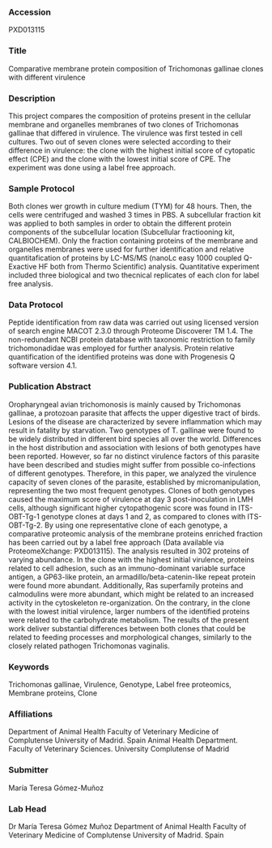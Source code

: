 ### Accession
PXD013115

### Title
Comparative membrane protein composition of Trichomonas gallinae clones with different virulence

### Description
This project compares the composition of proteins present in the cellular membrane and organelles membranes of two clones of Trichomonas gallinae that differed in virulence. The virulence was first tested in cell cultures. Two out of seven clones were selected according to their difference in virulence: the clone with the highest initial score of cytopatic effect (CPE) and the clone with the lowest initial score of CPE. The experiment was done using a label free approach.

### Sample Protocol
Both clones wer growth in culture medium (TYM) for 48 hours. Then, the cells were centrifuged and washed 3 times in PBS. A subcellular fraction kit was applied to both samples in order to obtain the different protein components of the subcellular location (Subcellular fractiooning kit, CALBIOCHEM). Only the fraction containing proteins of the membrane and organelles membranes were used for further identification and relative quantitafication of proteins by LC-MS/MS (nanoLc easy 1000 coupled Q-Exactive HF both from Thermo Scientific) analysis. Quantitative experiment included three biological and two thecnical replicates of each clon for label free analysis.

### Data Protocol
Peptide identification from raw data was carried out using licensed version of search engine MACOT 2.3.0 through Proteome Discoverer TM 1.4. The non-redundant NCBI protein database with taxonomic restriction to family trichomonadidae was employed for further analysis. Protein relative quantification of the identified proteins was done with Progenesis Q software version 4.1.

### Publication Abstract
Oropharyngeal avian trichomonosis is mainly caused by Trichomonas gallinae, a protozoan parasite that affects the upper digestive tract of birds. Lesions of the disease are characterized by severe inflammation which may result in fatality by starvation. Two genotypes of T. gallinae were found to be widely distributed in different bird species all over the world. Differences in the host distribution and association with lesions of both genotypes have been reported. However, so far no distinct virulence factors of this parasite have been described and studies might suffer from possible co-infections of different genotypes. Therefore, in this paper, we analyzed the virulence capacity of seven clones of the parasite, established by micromanipulation, representing the two most frequent genotypes. Clones of both genotypes caused the maximum score of virulence at day 3 post-inoculation in LMH cells, although significant higher cytopathogenic score was found in ITS-OBT-Tg-1 genotype clones at days 1 and 2, as compared to clones with ITS-OBT-Tg-2. By using one representative clone of each genotype, a comparative proteomic analysis of the membrane proteins enriched fraction has been carried out by a label free approach (Data available via ProteomeXchange: PXD013115). The analysis resulted in 302 proteins of varying abundance. In the clone with the highest initial virulence, proteins related to cell adhesion, such as an immuno-dominant variable surface antigen, a GP63-like protein, an armadillo/beta-catenin-like repeat protein were found more abundant. Additionally, Ras superfamily proteins and calmodulins were more abundant, which might be related to an increased activity in the cytoskeleton re-organization. On the contrary, in the clone with the lowest initial virulence, larger numbers of the identified proteins were related to the carbohydrate metabolism. The results of the present work deliver substantial differences between both clones that could be related to feeding processes and morphological changes, similarly to the closely related pathogen Trichomonas vaginalis.

### Keywords
Trichomonas gallinae, Virulence, Genotype, Label free proteomics, Membrane proteins, Clone

### Affiliations
Department of Animal Health Faculty of Veterinary Medicine of Complutense University of Madrid. Spain
Animal Health Department. Faculty of Veterinary Sciences. University Complutense of Madrid

### Submitter
María Teresa Gómez-Muñoz

### Lab Head
Dr María Teresa Gómez Muñoz
Department of Animal Health Faculty of Veterinary Medicine of Complutense University of Madrid. Spain


